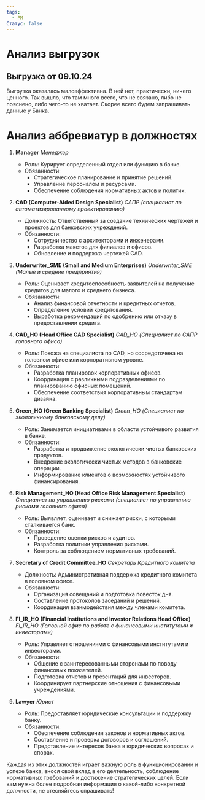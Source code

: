 ```yaml
---
tags:
  - PM
Статус: false
---
```

# Анализ выгрузок
## Выгрузка от 09.10.24
Выгрузка оказалась малоэффективна. В ней нет, практически, ничего ценного. Так вышло, что там много всего, что не связано, либо не пояснено, либо чего-то не хватает. 
Скорее всего будем запрашивать данные у Банка.

# Анализ аббревиатур в должностях 
1. **Manager**
   *Менеджер*
	- Роль: Курирует определенный отдел или функцию в банке.
	- Обязанности:
		- Стратегическое планирование и принятие решений.
		- Управление персоналом и ресурсами.
		- Обеспечение соблюдения нормативных актов и политик.
	
2. **CAD (Computer-Aided Design Specialist)**
   *САПР (специалист по автоматизированному проектированию)*
	- Должность: Ответственный за создание технических чертежей и проектов для банковских учреждений.
	- Обязанности:
		- Сотрудничество с архитекторами и инженерами.
		- Разработка макетов для филиалов и офисов.
		- Обновление и поддержка чертежей CAD.

3. **Underwriter_SME (Small and Medium Enterprises)**
   *Underwriter_SME (Малые и средние предприятия)*
	- Роль: Оценивает кредитоспособность заявителей на получение кредитов для малого и среднего бизнеса.
	- Обязанности:
		- Анализ финансовой отчетности и кредитных отчетов.
		- Определение условий кредитования.
		- Выработка рекомендаций по одобрению или отказу в предоставлении кредита.

4. **CAD_HO (Head Office CAD Specialist)**
   *CAD_HO (Специалист по САПР головного офиса)*
	- Роль: Похожа на специалиста по CAD, но сосредоточена на головном офисе или корпоративном уровне.
	- Обязанности:
		- Разработка планировок корпоративных офисов.
		- Координация с различными подразделениями по планированию офисных помещений.
		- Обеспечение соответствия корпоративным стандартам дизайна.

5. **Green_HO (Green Banking Specialist)**
   *Green_HO (Специалист по экологичному банковскому делу)*
	- Роль: Занимается инициативами в области устойчивого развития в банке.
	- Обязанности:
		- Разработка и продвижение экологически чистых банковских продуктов.
		- Внедрение экологически чистых методов в банковские операции.
		- Информирование клиентов о возможностях устойчивого финансирования.

6. **Risk Management_HO (Head Office Risk Management Specialist)**
   *Специалист по управлению рисками (специалист по управлению рисками головного офиса)*
	- Роль: Выявляет, оценивает и снижает риски, с которыми сталкивается банк.
	- Обязанности:
		- Проведение оценки рисков и аудитов.
		- Разработка политики управления рисками.
		- Контроль за соблюдением нормативных требований.

7. **Secretary of Credit Committee_HO**
   *Секретарь Кредитного комитета*
	- Должность: Административная поддержка кредитного комитета в головном офисе.
	- Обязанности:
		- Организация совещаний и подготовка повесток дня.
		- Составление протоколов заседаний и решений.
		- Координация взаимодействия между членами комитета.

8. **FI_IR_HO (Financial Institutions and Investor Relations Head Office)**
   *FI_IR_HO (Головной офис по работе с финансовыми институтами и инвесторами)*
	- Роль: Управляет отношениями с финансовыми институтами и инвесторами.
	- Обязанности:
		- Общение с заинтересованными сторонами по поводу финансовых показателей.
		- Подготовка отчетов и презентаций для инвесторов.
		- Координирует партнерские отношения с финансовыми учреждениями.
1. **Lawyer**
   *Юрист*
	- Роль: Предоставляет юридические консультации и поддержку банку.
	- Обязанности:
		- Обеспечение соблюдения законов и нормативных актов.
		- Составление и проверка договоров и соглашений.
		- Представление интересов банка в юридических вопросах и спорах.

Каждая из этих должностей играет важную роль в функционировании и успехе банка, внося свой вклад в его деятельность, соблюдение нормативных требований и достижение стратегических целей. Если вам нужна более подробная информация о какой-либо конкретной должности, не стесняйтесь спрашивать!